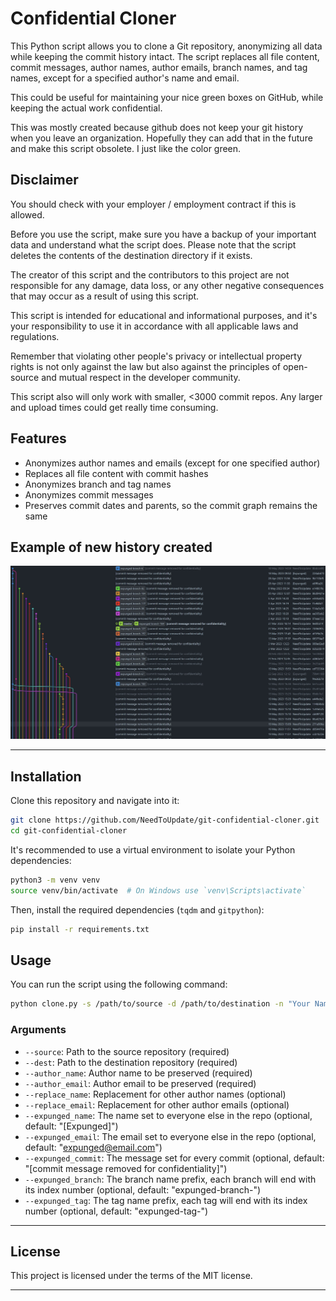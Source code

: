 # Confidential Cloner

This Python script allows you to clone a Git repository, anonymizing all data while keeping the commit history intact. The script replaces all file content, commit messages, author names, author emails, branch names, and tag names, except
for a specified author's name and email.

This could be useful for maintaining your nice green boxes on GitHub, while keeping the actual work confidential.

This was mostly created because github does not keep your git history when you leave an organization. Hopefully they can add that in the future and make this script obsolete. I just like the color green.

## Disclaimer

You should check with your employer / employment contract if this is allowed.

Before you use the script, make sure you have a backup of your important data and understand what the script does. Please note that the script deletes the contents of the destination directory if it exists.

The creator of this script and the contributors to this project are not responsible for any damage, data loss, or any other negative consequences that may occur as a result of using this script.

This script is intended for educational and informational purposes, and it's your responsibility to use it in accordance with all applicable laws and regulations.

Remember that violating other people's privacy or intellectual property rights is not only against the law but also against the principles of open-source and mutual respect in the developer community.

This script also will only work with smaller, <3000 commit repos. Any larger and upload times could get really time consuming.

## Features

- Anonymizes author names and emails (except for one specified author)
- Replaces all file content with commit hashes
- Anonymizes branch and tag names
- Anonymizes commit messages
- Preserves commit dates and parents, so the commit graph remains the same

## Example of new history created

<img src="./expunged_history.jpg" width="700" />

---

## Installation

Clone this repository and navigate into it:

```bash
git clone https://github.com/NeedToUpdate/git-confidential-cloner.git
cd git-confidential-cloner
```

It's recommended to use a virtual environment to isolate your Python dependencies:

```bash
python3 -m venv venv
source venv/bin/activate  # On Windows use `venv\Scripts\activate`
```

Then, install the required dependencies (`tqdm` and `gitpython`):

```bash
pip install -r requirements.txt
```

## Usage

You can run the script using the following command:

```bash
python clone.py -s /path/to/source -d /path/to/destination -n "Your Name" -e "Your Email"
```

### Arguments

- `--source`: Path to the source repository (required)
- `--dest`: Path to the destination repository (required)
- `--author_name`: Author name to be preserved (required)
- `--author_email`: Author email to be preserved (required)
- `--replace_name`: Replacement for other author names (optional)
- `--replace_email`: Replacement for other author emails (optional)
- `--expunged_name`: The name set to everyone else in the repo (optional, default: "[Expunged]")
- `--expunged_email`: The email set to everyone else in the repo (optional, default: "expunged@email.com")
- `--expunged_commit`: The message set for every commit (optional, default: "[commit message removed for confidentiality]")
- `--expunged_branch`: The branch name prefix, each branch will end with its index number (optional, default: "expunged-branch-")
- `--expunged_tag`: The tag name prefix, each tag will end with its index number (optional, default: "expunged-tag-")

---

## License

This project is licensed under the terms of the MIT license.

---
